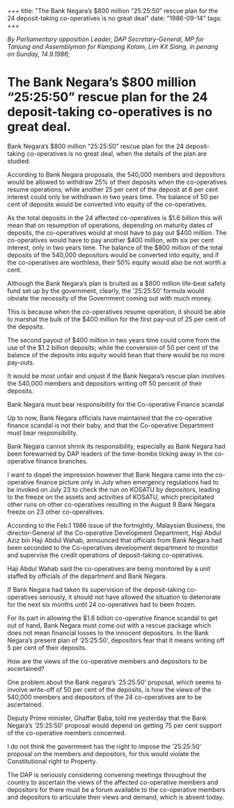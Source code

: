 +++ 
title: "The Bank Negara’s $800 million “25:25:50” rescue plan for the 24 deposit-taking co-operatives is no great deal"
date: "1986-09-14"
tags:
+++

_By Parliamentary opposition Leader, DAP Secretary-General, MP for Tanjung and Assemblyman for Kampong Kolam, Lim Kit Siang, in penang on Sunday, 14.9.1986;_

# The Bank Negara’s $800 million “25:25:50” rescue plan for the 24 deposit-taking co-operatives is no great deal.

Bank Negara’s $800 million “25:25:50” rescue plan for the 24 deposit-taking co-operatives is no great deal, when the details of the plan are studied.</u>

According to Bank Negara proposals, the 540,000 members and depositors would be allowed to withdraw 25% of their deposits when the co-operatives resume operations; while another 25 per cent of the deposit at 6 per cent interest could only be withdrawn in two years time. The balance of 50 per cent of deposits would be converted into equity of the co-operatives.
 
As the total deposits in the 24 affected co-operatives is $1.6 billion this will mean that on resumption of operations, depending on maturity dates of deposits, the co-operatives would at most have to pay out $400 million. The co-operatives would have to pay another $400 million, with six per cent interest, only in two years time. The balance of the $800 million of the total deposits of the 540,000 depositors would be converted into equity, and if the co-operatives are worthless, their 50% equity would also be not worth a cent.

Although the Bank Negara’s plan is bruited as a $800 million life-beat safety fund set up by the government, clearly, the ’25:25:50’ formula would obviate the necessity of the Government coming out with much money.

This is because when the co-operatives resume operation, it should be able to marshal the bulk of the $400 million for the first pay-out of 25 per cent of the deposits.

The second payout of $400 million in two years time could come from the use of the $1.2 billion deposits; while the conversion of 50 per cent of the balance of the deposits into equity would bean that there would be no more pay-outs.
  
It would be most unfair and unjust if the Bank Negara’s rescue plan involves the 540,000 members and depositors writing off 50 percent of their deposits.

Bank Negara must bear responsibility for the Co-operative Finance scandal

Up to now, Bank Negara officials have maintained that the co-operative finance scandal is not their baby, and that the Co-operative Department must bear responsibility.

Bank Negara cannot shrink its responsibility, especially as Bank Negara had been forewarned by DAP leaders of the time-bombs ticking away in the co-operative finance branches.

I want to dispel the impression however that Bank Negara came into the co-operative finance picture only in July when emergency regulations had to be invoked on July 23 to check the run on KOSATU by depositors, leading to the freeze on the assets and activities of KOSATU, which precipitated other runs on other co-operatives resulting in the August 8 Bank Negara freeze on 23 other co-operatives.

According to the Feb.1 1986 issue of the fortnightly, Malaysian Business, the director-General of the Co-operative Development Department, Haji Abdul Aziz bin Haji Abdul Wahab, announced that officials from Bank Negara had been seconded to the Co-operatives development department to monitor and supervise the credit operations of deposit-taking co-operatives.
 
Haji Abdul Wahab said the co-operatives are being monitored by a unit staffed by officials of the department and Bank Negara.

If Bank Negara had taken its supervision of the deposit-taking co-operatives seriously, it should not have allowed the situation to deteriorate for the next six months until 24 co-operatives had to been frozen.

For its part in allowing the $1.6 billion co-operative finance scandal to get out of hand, Bank Negara must come out with a rescue package which does not mean financial losses to the innocent depositors. In the Bank Negara’s present plan of ‘25:25:50’, depositors fear that it means writing off 5 per cent of their deposits.

How are the views of the co-operative members and depositors to be ascertained? 

One problem about the Bank negara’s ’25:25:50’ proposal, which seems to involve write-off of 50 per cent of the deposits, is how the views of the 540,000 members and depositors of the 24 co-operatives are to be ascertained.

Deputy Prime minister, Ghaffar Baba, told me yesterday that the Bank Negara’s ‘25:25:50’ proposal would depend on getting 75 per cent support of the co-operative members concerned.

I do not think the government has the right to impose the ’25:25:50’ proposal on the members and depositors, for this would violate the Constitutional right to Property.

The DAP is seriously considering convening meetings throughout the country to ascertain the views of the affected co-operative members and depositors for there must be a forum available to the co-operative members and depositors to articulate their views and demand, which is absent today.
 
